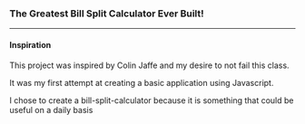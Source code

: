 ### The Greatest Bill Split Calculator Ever Built!
***

#### Inspiration
This project was inspired by Colin Jaffe and my desire to not fail this class.

It was my first attempt at creating a basic application using Javascript.

I chose to create a bill-split-calculator because it is something that could be useful on a daily basis